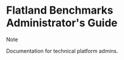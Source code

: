 # Flatland Benchmarks Administrator's Guide

> [!NOTE]  
> Documentation for technical platform admins.
